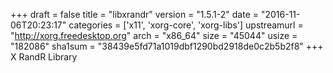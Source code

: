 +++
draft = false
title = "libxrandr"
version = "1.5.1-2"
date = "2016-11-06T20:23:17"
categories = ['x11', 'xorg-core', 'xorg-libs']
upstreamurl = "http://xorg.freedesktop.org"
arch = "x86_64"
size = "45044"
usize = "182086"
sha1sum = "38439e5fd71a1019dbf1290bd2918de0c2b5b2f8"
+++
X RandR Library